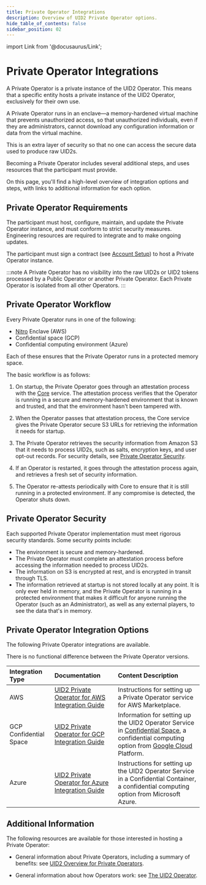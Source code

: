 ```yaml
---
title: Private Operator Integrations
description: Overview of UID2 Private Operator options.
hide_table_of_contents: false
sidebar_position: 02
---
```


import Link from '@docusaurus/Link';

# Private Operator Integrations

A Private Operator is a private instance of the UID2 <Link href="../ref-info/glossary-uid#gl-operator">Operator</Link>. This means that a specific entity hosts a private instance of the UID2 Operator, exclusively for their own use.

A Private Operator runs in an <Link href="../ref-info/glossary-uid#gl-enclave">enclave</Link>&#8212;a memory-hardened virtual machine that prevents unauthorized access, so that unauthorized individuals, even if they are administrators, cannot download any configuration information or data from the virtual machine.

This is an extra layer of security so that no one can access the secure data used to produce raw UID2s.

Becoming a Private Operator includes several additional steps, and uses resources that the participant must provide.

On this page, you'll find a high-level overview of integration options and steps, with links to additional information for each option.

## Private Operator Requirements

The participant must host, configure, maintain, and update the Private Operator instance, and must conform to strict security measures. Engineering resources are required to integrate and to make ongoing updates.

The participant must sign a contract (see [Account Setup](../getting-started/gs-account-setup.md)) to host a Private Operator instance.

:::note
A Private Operator has no visibility into the raw UID2s or UID2 tokens processed by a Public Operator or another Private Operator. Each Private Operator is isolated from all other Operators.
:::

## Private Operator Workflow

Every Private Operator runs in one of the following:

- [Nitro](https://aws.amazon.com/ec2/nitro/) Enclave (AWS)
- Confidential space (GCP)
- Confidential computing environment (Azure)

Each of these ensures that the Private Operator runs in a protected memory space.

The basic workflow is as follows:

1. On startup, the Private Operator goes through an attestation process with the <a href="../ref-info/glossary-uid#gl-core-service">Core</a> service. The attestation process verifies that the Operator is running in a secure and memory-hardened environment that is known and trusted, and that the environment hasn't been tampered with.

1. When the Operator passes that attestation process, the Core service gives the Private Operator secure S3 URLs for retrieving the information it needs for startup.

1. The Private Operator retrieves the security information from Amazon S3 that it needs to process UID2s, such as salts, encryption keys, and user opt-out records. For security details, see [Private Operator Security](#private-operator-security).

1. If an Operator is restarted, it goes through the attestation process again, and retrieves a fresh set of security information.

1. The Operator re-attests periodically with Core to ensure that it is still running in a protected environment. If any compromise is detected, the Operator shuts down.

## Private Operator Security

Each supported Private Operator implementation must meet rigorous security standards. Some security points include:

- The environment is secure and memory-hardened.
- The Private Operator must complete an attestation process before accessing the information needed to process UID2s.
- The information on S3 is encrypted at rest, and is encrypted in transit through TLS.
- The information retrieved at startup is not stored locally at any point. It is only ever held in memory, and the Private Operator is running in a protected environment that makes it difficult for anyone running the Operator (such as an Administrator), as well as any external players, to see the data that's in memory.

## Private Operator Integration Options

The following Private Operator integrations are available.

There is no functional difference between the Private Operator versions.

| Integration Type| Documentation | Content Description |
| :--- | :--- | :--- |
| AWS | [UID2 Private Operator for AWS Integration Guide](../guides/operator-guide-aws-marketplace.md) | Instructions for setting up a Private Operator service for AWS Marketplace. |
| GCP Confidential Space | [UID2 Private Operator for GCP Integration Guide](../guides/operator-private-gcp-confidential-space.md) | Information for setting up the UID2 Operator Service in [Confidential Space](https://cloud.google.com/confidential-computing#confidential-space), a confidential computing option from [Google Cloud](https://cloud.google.com/docs/overview/) Platform. |
| Azure | [UID2 Private Operator for Azure Integration Guide](../guides/operator-guide-azure-enclave.md) | Instructions for setting up the UID2 Operator Service in a Confidential Container, a confidential computing option from Microsoft Azure. |

## Additional Information

The following resources are available for those interested in hosting a Private Operator:

- General information about Private Operators, including a summary of benefits: see [UID2 Overview for Private Operators](../overviews/overview-operators-private.md).

- General information about how Operators work: see [The UID2 Operator](../ref-info/ref-operators-public-private.md).
